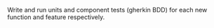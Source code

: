 Write and run units and component tests (gherkin BDD) for each new function and feature respectively.
